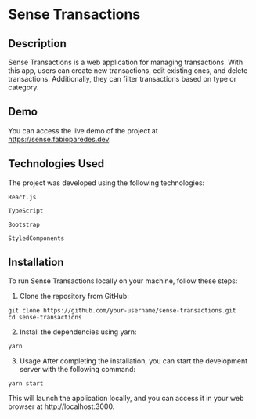 # Sense Transactions

## Description
Sense Transactions is a web application for managing transactions. With this app, users can create new transactions, edit existing ones, and delete transactions. Additionally, they can filter transactions based on type or category.

## Demo
You can access the live demo of the project at https://sense.fabioparedes.dev.

## Technologies Used
The project was developed using the following technologies:

`React.js`

`TypeScript`

`Bootstrap`

`StyledComponents`

## Installation
To run Sense Transactions locally on your machine, follow these steps:

1. Clone the repository from GitHub:

```
git clone https://github.com/your-username/sense-transactions.git
cd sense-transactions
```
2. Install the dependencies using yarn:
```
yarn
```
3. Usage
After completing the installation, you can start the development server with the following command:
```
yarn start
```

This will launch the application locally, and you can access it in your web browser at http://localhost:3000.